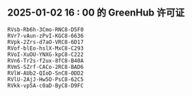 ## 2025-01-02 16 : 00 的 GreenHub 许可证
```
RVsb-Rb6h-3Cmo-RNC8-D5F0
RVr7-vAun-zPvI-KGC8-6636
RVpk-2Zrs-d7aO-VRC8-6D17
RVof-blEo-hslX-MxC8-C293
RVoI-XuOU-YNXG-kpC8-C222
RVn6-Tr2s-f2ux-8fC8-B40A
RVmS-SZrf-CACo-2RC8-BAD6
RVlW-AUb2-QIoD-SnC8-0DD2
RVlU-2AjJ-Hw5O-PsC8-62C5
RVkk-vp5A-c0aD-ByC8-D9FC
```
